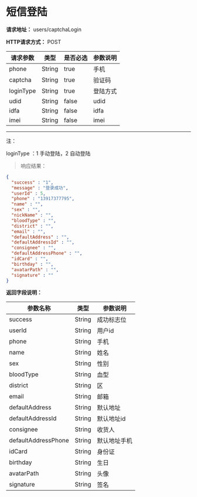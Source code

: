 # 短信登陆

**请求地址：** users/captchaLogin

**HTTP请求方式：** POST

| 请求参数 | 类型 | 是否必选 | 参数说明 |
| -- | -- | -- | -- |
| phone | String | true | 手机 |
| captcha | String | true | 验证码 |
| loginType | String | true | 登陆方式 |
| udid | String | false | udid |
| idfa | String | false | idfa |
| imei | String | false | imei |

---

注：

loginType ：1 手动登陆，2 自动登陆

>响应结果：

```json
{
  "success" : "1",
  "message" : "登录成功",
  "userId" : 5,
  "phone" : "13917377795",
  "name" : "",
  "sex" : "",
  "nickName" : "",
  "bloodType" : "",
  "district" : "",
  "email" : "",
  "defaultAddress" : "",
  "defaultAddressId" : "",
  "consignee" : "",
  "defaultAddressPhone" : "",
  "idCard" : "",
  "birthday" : "",
  "avatarPath" : "",
  "signature" : ""
}
```

**返回字段说明：**

| 参数名称 | 类型 | 参数说明 |
| -- | -- | -- |
| success | String | 成功标志位 |
| userId | String | 用户id |
| phone | String | 手机 |
| name | String | 姓名 |
| sex | String | 性别 |
| bloodType | String | 血型 |
| district | String | 区 |
| email | String | 邮箱 |
| defaultAddress | String | 默认地址 |
| defaultAddressId | String | 默认地址id |
| consignee | String | 收货人 |
| defaultAddressPhone | String | 默认地址手机 |
| idCard | String | 身份证 |
| birthday | String | 生日 |
| avatarPath | String | 头像 |
| signature | String | 签名 |
